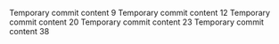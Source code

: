 Temporary commit content 9
Temporary commit content 12
Temporary commit content 20
Temporary commit content 23
Temporary commit content 38
